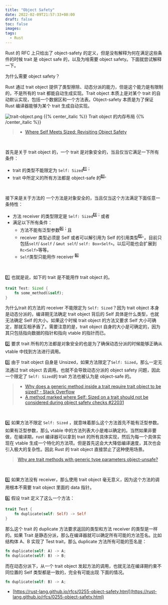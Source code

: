 ```yaml
---
title: "Object Safety"
date: 2022-02-09T21:57:33+08:00
draft: false
toc: false
images:
tags: 
  - Rust
---
```


Rust 的 RFC 上只给出了 object-safety 的定义，但是没有解释为何在满足这些条件的时候 trait 是 object safe 的，以及为啥需要 object safety。下面就尝试解释一下。
​

为什么需要 object safety？
​

Rust 通过 trait object 提供了类型擦除、动态分派的能力，但是这个能力是有限制的，不是所有的 trait 都能自动生成实现。Trait object 本质上是对某个 trait 的自动默认实现，包括一个数据区和一个方法表。Object-safety 本质是为了保证 Rust 编译器能够为某个 trait 生成自动实现。
​

![trait-object.png](https://gw.alipayobjects.com/zos/antfincdn/QAgzwRCoT/1644416416.png)
{{% center_italic %}} Trait object 的内存布局 {{% /center_italic %}} 

> - [Where Self Meets Sized: Revisiting Object Safety](https://huonw.github.io/blog/2015/05/where-self-meets-sized-revisiting-object-safety/)

​

首先是关于 trait object 的，一个 trait 是对象安全的，当且仅当它满足一下所有条件：

- trait 的类型不能限定为 `Self: Sized`<sup>1️⃣；</sup>
- trait 中所定义的所有方法都是 object-safe 的<sup>2️⃣。</sup>

​

接下来是关于方法的
一个方法是对象安全的，当且仅当这个方法满足下面任意一条特性：

- 方法 receiver 的类型限定是 `Self: Sized`<sup>3️⃣；</sup>或者
- 满足以下所有条件：
   - 方法不能有泛型参数<sup>4️⃣；</sup>且
   - receiver 类型必须是 Self 或者可以解引用为 Self 的引用类型<sup>5️⃣。</sup>。目前只包括`self`/ `&self` / `&mut self`/ `self: Box<Self>`。以后可能也会扩展到 `Rc<Self>`等等。
   - `Self`类型只能用作 receiver <sup>6️⃣</sup>

​

1️⃣   也就是说，如下的 trait 是不能用作 trait object 的。
```rust
trait Test: Sized {
	fn some_method(&self);
}
```
为什么trait 的方法的 receiver 不能限定为 `Self: Sized`？因为 trait object 本身是动态分派的，编译期无法确定 trait object 背后的 Self 具体是什么类型，也就无法确定 Self 的大小。如果这个时候 trait object 的方法又要求 Self 大小可确定，那就互相矛盾了。需要注意的是，trait object 自身的大小是可确定的，因为其只包括指向数据的指针和指向 vtable 的指针而已。
​

2️⃣   要求 trait 所有的方法都是对象安全的也是为了确保动态分派的时候能够正确从 vtable 中找到方法进行调用。
​

3️⃣   由于 trait object 自身是 Unsized，如果方法限定了`Self: Sized`，那么一定无法通过 trait object 去调用。也就不会导致动态分派的 object safety 问题，因此一个限定了 `Self: Sized`的 trait 方法也被认为是 object-safe 的。
​

> - [Why does a generic method inside a trait require trait object to be sized? - Stack Overflow](https://stackoverflow.com/questions/42620022/why-does-a-generic-method-inside-a-trait-require-trait-object-to-be-sized)
> - [A method marked where Self: Sized on a trait should not be considered during object safety checks #22031](https://github.com/rust-lang/rust/issues/22031)

​

4️⃣   如果方法不限定 `Self: Sized` ，就意味着那么这个方法首先不能有泛型参数。如果有泛型参数，那么 vtable 中的方法列表大小是难以确定的。当然如果非要做，在编译期，rust 编译器可以拿到 trait 的所有具体实现，然后为每一个具体实现在 vtable 生成一个特化的方法项。但是首先这会大大降低编译速度，其次也会引入极大的复杂性。因此 Rust 的 trait object 直接禁止了这种使用场景。
​

> [Why are trait methods with generic type parameters object-unsafe?](https://stackoverflow.com/questions/67767207/why-are-trait-methods-with-generic-type-parameters-object-unsafe)

​

5️⃣   如果方法没有 receiver，那么使用 trait object 毫无意义，因为这个方法的调用根本不需要 trait object 里面的 data 指针。
​

6️⃣   假设 trait 定义了这么一个方法：
```rust
trait Test {
	fn duplicate(self: Self) -> Self
}
```
那么这个 trait 的 duplicate 方法要求返回的类型和方法 receiver 的类型是一样的。如果 Trait 是静态分派，那么在编译器就可以确定所有可能的方法签名。比如结构体 A、B 实现了 Test trait，那么 duplicate 方法所有可能的签名是：
```rust
fn duplicate(self: A) -> A;
fn duplicate(self: B) -> B;
```
而在动态分派下，从一个 trait object 发起方法的调用，也就无法在编译期约束不同位置的 Self 类型都是一致的，完全有可能出现 下面的情况。
```rust
fn duplicate(self: B) -> A;
```


- [https://rust-lang.github.io/rfcs/0255-object-safety.html](https://rust-lang.github.io/rfcs/0255-object-safety.html)

